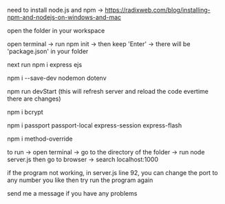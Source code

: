need to install node.js and npm -> https://radixweb.com/blog/installing-npm-and-nodejs-on-windows-and-mac

open the folder in your workspace

open terminal -> run 
npm init 
-> then keep 'Enter' -> there will be 'package.json' in your folder

next run 
npm i express ejs

npm i --save-dev nodemon dotenv

npm run devStart (this will refresh server and reload the code evertime there are changes)

npm i bcrypt

npm i passport passport-local express-session express-flash

npm i method-override

to run -> open terminal -> go to the directory of the folder -> run node server.js
then go to browser -> search localhost:1000

if the program not working, in server.js line 92, you can change the port to any number you like then try run the program again

send me a message if you have any problems 
